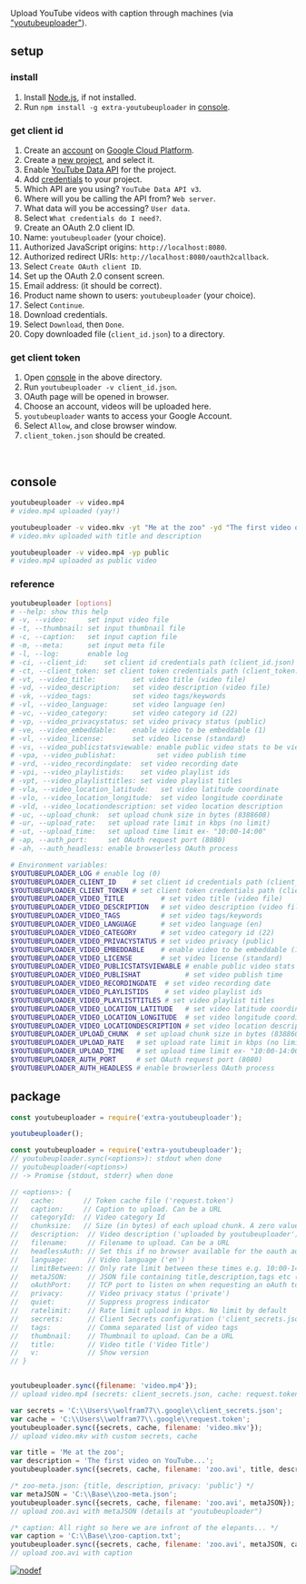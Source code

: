 Upload YouTube videos with caption through machines (via ["youtubeuploader"]).
<br>


## setup

### install

1. Install [Node.js], if not installed.
2. Run `npm install -g extra-youtubeuploader` in [console].


### get client id

1. Create an [account] on [Google Cloud Platform].
2. Create a [new project], and select it.
3. Enable [YouTube Data API] for the project.
4. Add [credentials] to your project.
5. Which API are you using? `YouTube Data API v3`.
6. Where will you be calling the API from? `Web server`.
7. What data will you be accessing? `User data`.
8. Select `What credentials do I need?`.
9. Create an OAuth 2.0 client ID.
10. Name: `youtubeuploader` (your choice).
11. Authorized JavaScript origins: `http://localhost:8080`.
12. Authorized redirect URIs: `http://localhost:8080/oauth2callback`.
13. Select `Create OAuth client ID`.
14. Set up the OAuth 2.0 consent screen.
15. Email address: (it should be correct).
16. Product name shown to users: `youtubeuploader` (your choice).
17. Select `Continue`.
18. Download credentials.
19. Select `Download`, then `Done`.
21. Copy downloaded file (`client_id.json`) to a directory.


### get client token

1. Open [console] in the above directory.
2. Run `youtubeuploader -v client_id.json`.
3. OAuth page will be opened in browser.
3. Choose an account, videos will be uploaded here.
4. `youtubeuploader` wants to access your Google Account.
5. Select `Allow`, and close browser window.
6. `client_token.json` should be created.
<br>


## console

```bash
youtubeuploader -v video.mp4
# video.mp4 uploaded (yay!)

youtubeuploader -v video.mkv -yt "Me at the zoo" -yd "The first video on YouTube..."
# video.mkv uploaded with title and description

youtubeuploader -v video.mp4 -yp public
# video.mp4 uploaded as public video
```

### reference

```bash
youtubeuploader [options]
# --help: show this help
# -v, --video:     set input video file
# -t, --thumbnail: set input thumbnail file
# -c, --caption:   set input caption file
# -m, --meta:      set input meta file
# -l, --log:       enable log
# -ci, --client_id:    set client id credentials path (client_id.json)
# -ct, --client_token: set client token credentials path (client_token.json)
# -vt, --video_title:         set video title (video file)
# -vd, --video_description:   set video description (video file)
# -vk, --video_tags:          set video tags/keywords
# -vl, --video_language:      set video language (en)
# -vc, --video_category:      set video category id (22)
# -vp, --video_privacystatus: set video privacy status (public)
# -ve, --video_embeddable:    enable video to be embeddable (1)
# -vl, --video_license:       set video license (standard)
# -vs, --video_publicstatsviewable: enable public video stats to be viewable (1)
# -vpa, --video_publishat:          set video publish time
# -vrd, --video_recordingdate:  set video recording date
# -vpi, --video_playlistids:    set video playlist ids
# -vpt, --video_playlisttitles: set video playlist titles
# -vla, --video_location_latitude:   set video latitude coordinate
# -vlo, --video_location_longitude:  set video longitude coordinate
# -vld, --video_locationdescription: set video location description
# -uc, --upload_chunk:  set upload chunk size in bytes (8388608)
# -ur, --upload_rate:   set upload rate limit in kbps (no limit)
# -ut, --upload_time:   set upload time limit ex- "10:00-14:00"
# -ap, --auth_port:     set OAuth request port (8080)
# -ah, --auth_headless: enable browserless OAuth process

# Environment variables:
$YOUTUBEUPLOADER_LOG # enable log (0)
$YOUTUBEUPLOADER_CLIENT_ID    # set client id credentials path (client_id.json)
$YOUTUBEUPLOADER_CLIENT_TOKEN # set client token credentials path (client_token.json)
$YOUTUBEUPLOADER_VIDEO_TITLE         # set video title (video file)
$YOUTUBEUPLOADER_VIDEO_DESCRIPTION   # set video description (video file)
$YOUTUBEUPLOADER_VIDEO_TAGS          # set video tags/keywords
$YOUTUBEUPLOADER_VIDEO_LANGUAGE      # set video language (en)
$YOUTUBEUPLOADER_VIDEO_CATEGORY      # set video category id (22)
$YOUTUBEUPLOADER_VIDEO_PRIVACYSTATUS # set video privacy (public)
$YOUTUBEUPLOADER_VIDEO_EMBEDDABLE    # enable video to be embeddable (1)
$YOUTUBEUPLOADER_VIDEO_LICENSE       # set video license (standard)
$YOUTUBEUPLOADER_VIDEO_PUBLICSTATSVIEWABLE # enable public video stats to be viewable (1)
$YOUTUBEUPLOADER_VIDEO_PUBLISHAT           # set video publish time
$YOUTUBEUPLOADER_VIDEO_RECORDINGDATE  # set video recording date
$YOUTUBEUPLOADER_VIDEO_PLAYLISTIDS    # set video playlist ids
$YOUTUBEUPLOADER_VIDEO_PLAYLISTTITLES # set video playlist titles
$YOUTUBEUPLOADER_VIDEO_LOCATION_LATITUDE   # set video latitude coordinate
$YOUTUBEUPLOADER_VIDEO_LOCATION_LONGITUDE  # set video longitude coordinate
$YOUTUBEUPLOADER_VIDEO_LOCATIONDESCRIPTION # set video location description
$YOUTUBEUPLOADER_UPLOAD_CHUNK  # set upload chunk size in bytes (8388608)
$YOUTUBEUPLOADER_UPLOAD_RATE   # set upload rate limit in kbps (no limit)
$YOUTUBEUPLOADER_UPLOAD_TIME   # set upload time limit ex- "10:00-14:00"
$YOUTUBEUPLOADER_AUTH_PORT     # set OAuth request port (8080)
$YOUTUBEUPLOADER_AUTH_HEADLESS # enable browserless OAuth process
```


## package


```javascript
const youtubeuploader = require('extra-youtubeuploader');

youtubeuploader();
```


```javascript
const youtubeuploader = require('extra-youtubeuploader');
// youtubeuploader.sync(<options>): stdout when done
// youtubeuploader(<options>)
// -> Promise {stdout, stderr} when done

// <options>: {
//   cache:       // Token cache file ('request.token')
//   caption:     // Caption to upload. Can be a URL
//   categoryId:  // Video category Id
//   chunksize:   // Size (in bytes) of each upload chunk. A zero value will cause all data to be uploaded in a single request (8388608)
//   description:  // Video description ('uploaded by youtubeuploader')
//   filename:     // Filename to upload. Can be a URL
//   headlessAuth: // Set this if no browser available for the oauth authorisation step
//   language:     // Video language ('en')
//   limitBetween: // Only rate limit between these times e.g. 10:00-14:00 (local time zone)
//   metaJSON:     // JSON file containing title,description,tags etc (optional)
//   oAuthPort:    // TCP port to listen on when requesting an oAuth token (8080)
//   privacy:      // Video privacy status ('private')
//   quiet:        // Suppress progress indicator
//   ratelimit:    // Rate limit upload in kbps. No limit by default
//   secrets:      // Client Secrets configuration ('client_secrets.json')
//   tags:         // Comma separated list of video tags
//   thumbnail:    // Thumbnail to upload. Can be a URL
//   title:        // Video title ('Video Title')
//   v:            // Show version
// }


youtubeuploader.sync({filename: 'video.mp4'});
// upload video.mp4 (secrets: client_secrets.json, cache: request.token)

var secrets = 'C:\\Users\\wolfram77\\.google\\client_secrets.json';
var cache = 'C:\\Users\\wolfram77\\.google\\request.token';
youtubeuploader.sync({secrets, cache, filename: 'video.mkv'});
// upload video.mkv with custom secrets, cache

var title = 'Me at the zoo';
var description = 'The first video on YouTube...';
youtubeuploader.sync({secrets, cache, filename: 'zoo.avi', title, description});

/* zoo-meta.json: {title, description, privacy: 'public'} */
var metaJSON = 'C:\\Base\\zoo-meta.json';
youtubeuploader.sync({secrets, cache, filename: 'zoo.avi', metaJSON});
// upload zoo.avi with metaJSON (details at "youtubeuploader")

/* caption: All right so here we are infront of the elepants... */
var caption = 'C:\\Base\\zoo-caption.txt';
youtubeuploader.sync({secrets, cache, filename: 'zoo.avi', metaJSON, caption});
// upload zoo.avi with caption
```


[![nodef](https://i.imgur.com/HS08T0y.jpg)](https://nodef.github.io)

["youtubeuploader"]: https://github.com/golangf/youtubeuploader
[setup-youtubeuploader]: https://www.npmjs.com/package/setup-youtubeuploader

[Node.js]: https://nodejs.org/en/download/
[console]: https://en.wikipedia.org/wiki/Shell_(computing)#Text_(CLI)_shells
[account]: https://accounts.google.com/signup
[Google Cloud Platform]: https://console.developers.google.com/
[new project]: https://console.cloud.google.com/projectcreate
[YouTube Data API]: https://console.cloud.google.com/apis/library/youtube.googleapis.com
[credentials]: https://console.cloud.google.com/apis/credentials/wizard
